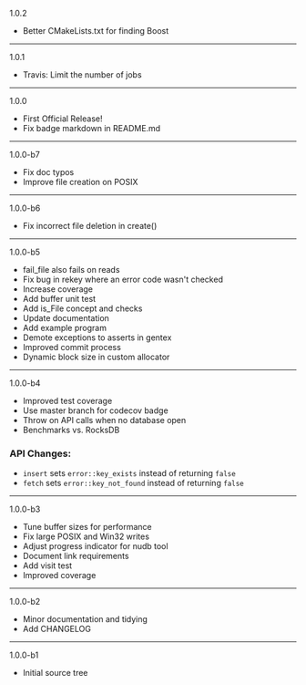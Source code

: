 1.0.2

* Better CMakeLists.txt for finding Boost

---

1.0.1

* Travis: Limit the number of jobs

---

1.0.0

* First Official Release!
* Fix badge markdown in README.md

---

1.0.0-b7

* Fix doc typos
* Improve file creation on POSIX

---

1.0.0-b6

* Fix incorrect file deletion in create()

---

1.0.0-b5

* fail_file also fails on reads
* Fix bug in rekey where an error code wasn't checked
* Increase coverage
* Add buffer unit test
* Add is_File concept and checks
* Update documentation
* Add example program
* Demote exceptions to asserts in gentex
* Improved commit process
* Dynamic block size in custom allocator

---

1.0.0-b4

* Improved test coverage
* Use master branch for codecov badge
* Throw on API calls when no database open
* Benchmarks vs. RocksDB

### API Changes:

* `insert` sets `error::key_exists` instead of returning `false`
* `fetch` sets `error::key_not_found` instead of returning `false`

---

1.0.0-b3

* Tune buffer sizes for performance
* Fix large POSIX and Win32 writes
* Adjust progress indicator for nudb tool
* Document link requirements
* Add visit test
* Improved coverage

---

1.0.0-b2

* Minor documentation and tidying
* Add CHANGELOG

---

1.0.0-b1

* Initial source tree


